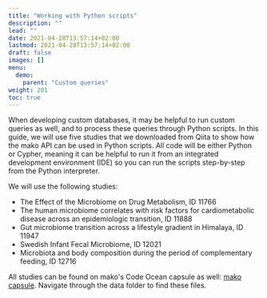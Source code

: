 ```yaml
---
title: "Working with Python scripts"
description: ""
lead: ""
date: 2021-04-28T13:57:14+02:00
lastmod: 2021-04-28T13:57:14+02:00
draft: false
images: []
menu: 
  demo:
    parent: "Custom queries"
weight: 201
toc: true
---
```


When developing custom databases, it may be helpful to run custom queries as well, and to process these queries through Python scripts. In this guide, we will use five studies that we downloaded from Qiita to show how the mako API can be used in Python scripts. All code will be either Python or Cypher, meaning it can be helpful to run it from an integrated development environment (IDE) so you can run the scripts step-by-step from the Python interpreter. 

We will use the following studies:
- The Effect of the Microbiome on Drug Metabolism, ID 11766
- The human microbiome correlates with risk factors for cardiometabolic disease across an epidemiologic transition, ID 11888
- Gut microbiome transition across a lifestyle gradient in Himalaya, ID 11947
- Swedish Infant Fecal Microbiome, ID 12021
- Microbiota and body composition during the period of complementary feeding, ID 12716

All studies can be found on mako's Code Ocean capsule as well: <a href="https://codeocean.com/capsule/0482418">mako capsule</a>. Navigate through the data folder to find these files. 
